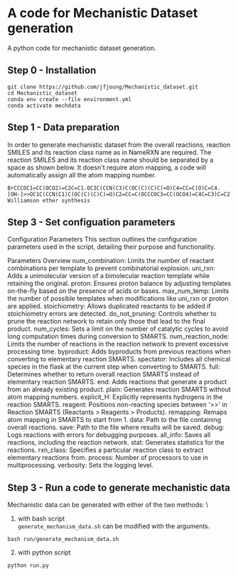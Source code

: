 # A code for Mechanistic Dataset generation
A python code for mechanistic dataset generation. 

## Step 0 - Installation
```shell
git clone https://github.com/jfjoung/Mechanistic_dataset.git
cd Mechanistic_dataset
conda env create --file environment.yml
conda activate mechdata
```

## Step 1 - Data preparation
In order to generate mechanistic dataset from the overall reactions, reaction SMILES and its reaction class name as in NameRXN are required. The reaction SMILES and its reaction class name should be separated by a space as shown below.
It doesn't require atom mapping, a code will automatically assign all the atom mapping number. 
```text
BrCCCOC1=CC(OCO2)=C2C=C1.OC3C(CCN(C3)C(OC(C)(C)C)=O)C4=CC=C(O)C=C4.[OH-]>>OC1C(CCN(C1)C(OC(C)(C)C)=O)C2=CC=C(OCCCOC3=CC(OCO4)=C4C=C3)C=C2 Williamson ether synthesis
```

## Step 3 - Set configuation parameters

Configuration Parameters
This section outlines the configuration parameters used in the script, detailing their purpose and functionality.

Parameters Overview
num_combination: Limits the number of reactant combinations per template to prevent combinatorial explosion.
uni_rxn: Adds a unimolecular version of a bimolecular reaction template while retaining the original.
proton: Ensures proton balance by adjusting templates on-the-fly based on the presence of acids or bases.
max_num_temp: Limits the number of possible templates when modifications like uni_rxn or proton are applied.
stoichiometry: Allows duplicated reactants to be added if stoichiometry errors are detected.
do_not_pruning: Controls whether to prune the reaction network to retain only those that lead to the final product.
num_cycles: Sets a limit on the number of catalytic cycles to avoid long computation times during conversion to SMARTS.
num_reaction_node: Limits the number of reactions in the reaction network to prevent excessive processing time.
byproduct: Adds byproducts from previous reactions when converting to elementary reaction SMARTS.
spectator: Includes all chemical species in the flask at the current step when converting to SMARTS.
full: Determines whether to return overall reaction SMARTS instead of elementary reaction SMARTS.
end: Adds reactions that generate a product from an already existing product.
plain: Generates reaction SMARTS without atom mapping numbers.
explicit_H: Explicitly represents hydrogens in the reaction SMARTS.
reagent: Positions non-reacting species between '>>' in Reaction SMARTS (Reactants > Reagents > Products).
remapping: Remaps atom mapping in SMARTS to start from 1.
data: Path to the file containing overall reactions.
save: Path to the file where results will be saved.
debug: Logs reactions with errors for debugging purposes.
all_info: Saves all reactions, including the reaction network.
stat: Generates statistics for the reactions.
rxn_class: Specifies a particular reaction class to extract elementary reactions from.
process: Number of processors to use in multiprocessing.
verbosity: Sets the logging level.

## Step 3 - Run a code to generate mechanistic data

Mechanistic data can be generated with either of the two methods: \
1. with bash script\
<code>generate_mechanism_data.sh</code> can be modified with the arguments. 
```shell
bash run/generate_mechanism_data.sh
```

2. with python script
```shell
python run.py
```

